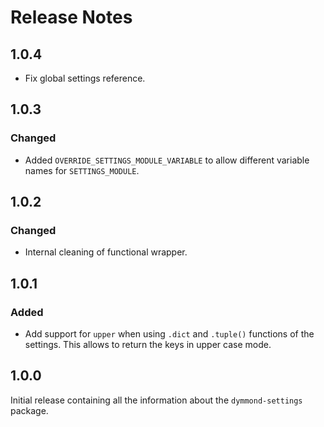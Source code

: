 # Release Notes

## 1.0.4

- Fix global settings reference.

## 1.0.3

### Changed

- Added `OVERRIDE_SETTINGS_MODULE_VARIABLE` to allow different variable names for `SETTINGS_MODULE`.

## 1.0.2

### Changed

- Internal cleaning of functional wrapper.

## 1.0.1

### Added

- Add support for `upper` when using `.dict` and `.tuple()` functions
of the settings. This allows to return the keys in upper case mode.

## 1.0.0

Initial release containing all the information about
the `dymmond-settings` package.

